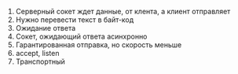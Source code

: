 1. Серверный сокет ждет данные, от клента, а клиент отправляет
2. Нужно перевести текст в байт-код
3. Ожидание ответа
4. Сокет, ожидающий ответа асинхронно
5. Гарантированная отправка, но скорость меньше
6. accept, listen
7. Транспортный